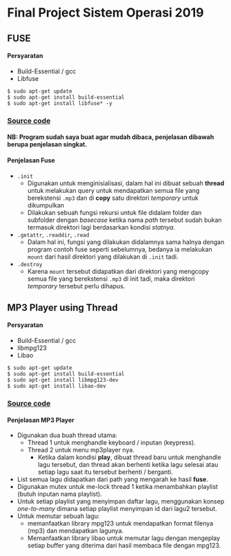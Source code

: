 # Final Project Sistem Operasi 2019

## FUSE
#### Persyaratan

- Build-Essential / gcc
- Libfuse
```shell
$ sudo apt-get update
$ sudo apt-get install build-essential
$ sudo apt-get install libfuse* -y
```
### [Source code](https://github.com/fandykun/FP_SISOP_B05/blob/master/mp3_fuse.c)
#### NB: Program sudah saya buat agar mudah dibaca, penjelasan dibawah berupa penjelasan singkat.

#### Penjelasan Fuse
- `.init`
  - Digunakan untuk menginisialisasi, dalam hal ini dibuat sebuah **thread** untuk melakukan query untuk mendapatkan semua file yang berekstensi `.mp3` dan di **copy** satu direktori *temporary* untuk dikumpulkan 
  - Dilakukan sebuah fungsi rekursi untuk file didalam folder dan subfolder dengan *basecase* ketika nama *path* tersebut sudah bukan termasuk direktori lagi berdasarkan kondisi *statnya*.
- `.getattr`, `.readdir`, `.read`
  - Dalam hal ini, fungsi yang dilakukan didalamnya sama halnya dengan program contoh fuse seperti sebelumnya, bedanya ia melakukan `mount` dari hasil direktori yang dilakukan di `.init` tadi.
- `.destroy`
  - Karena `mount` tersebut didapatkan dari direktori yang mengcopy semua file yang berekstensi `.mp3` di init tadi, maka direktori *temporary* tersebut perlu dihapus.

## MP3 Player using Thread
#### Persyaratan
- Build-Essential / gcc
- libmpg123
- Libao
```shell
$ sudo apt-get update
$ sudo apt-get install build-essential
$ sudo apt-get install libmpg123-dev
$ sudo apt-get install libao-dev
```

### [Source code](https://github.com/fandykun/FP_SISOP_B05/blob/master/lagu.c)
#### Penjelasan MP3 Player
- Digunakan dua buah thread utama:
  - Thread 1 untuk menghandle keyboard / inputan (keypress).
  - Thread 2 untuk menu mp3player nya.
    - Ketika dalam kondisi **play**, dibuat thread baru untuk menghandle lagu tersebut, dan thread akan berhenti ketika lagu selesai atau setiap lagu saat itu tersebut berhenti / berganti.
- List semua lagu didapatkan dari path yang mengarah ke hasil **fuse**.
- Digunakan mutex untuk me-lock thread 1 ketika menambahkan playlist (butuh inputan nama playlist).
- Untuk setiap playlist yang menyimpan daftar lagu, menggunakan konsep *one-to-many* dimana setiap playlist menyimpan id dari lagu2 tersebut.
- Untuk memutar sebuah lagu:
  - memanfaatkan library mpg123 untuk mendapatkan format filenya (mp3) dan mendapatkan lagunya.
  - Memanfaatkan library libao untuk memutar lagu dengan mengeplay setiap buffer yang diterima dari hasil membaca file dengan mpg123.